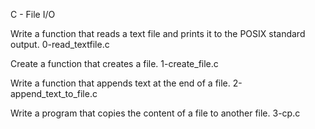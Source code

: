 C - File I/O

Write a function that reads a text file and prints it to the POSIX standard output.
	0-read_textfile.c

Create a function that creates a file.
	1-create_file.c

Write a function that appends text at the end of a file.
	2-append_text_to_file.c

Write a program that copies the content of a file to another file.
	3-cp.c
